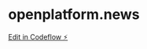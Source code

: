 # openplatform.news

[Edit in Codeflow ⚡️](https://stackblitz.com/~/github.com/XexT/openplatform.news)